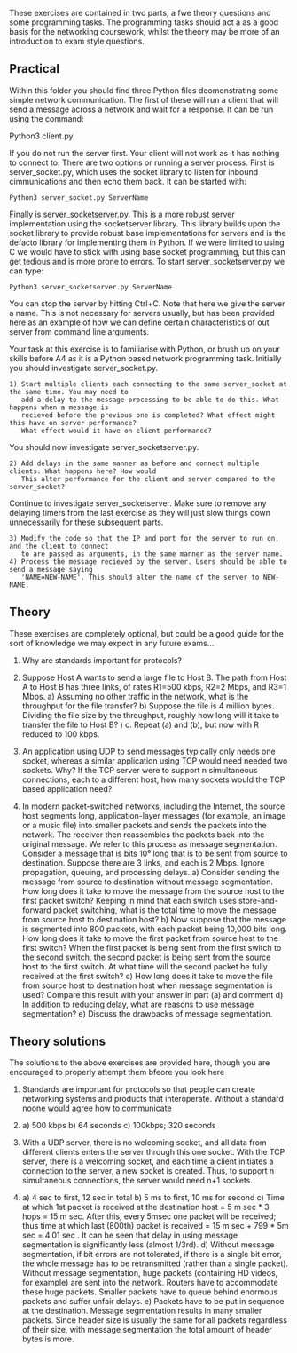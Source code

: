 These exercises are contained in two parts, a fwe theory questions and some programming tasks. The programming
tasks should act a as a good basis for the networking coursework, whilst the theory may be more of an introduction
to exam style questions.

## Practical

Within this folder you should find three Python files deomonstrating some simple network communication.
The first of these will run a client that will send a message across a network and wait for a response.
It can be run using the command:
   
   Python3 client.py

If you do not run the server first. Your client will not work as it has nothing to connect to. 
There are two options or running a server process. First is server_socket.py, which uses the socket 
library to listen for inbound cimmunications and then echo them back. It can be started with:

    Python3 server_socket.py ServerName

Finally is server_socketserver.py. This is a more robust server implementation using the socketserver 
library. This library builds upon the socket library to provide robust base implementations for servers
and is the defacto library for implementing them in Python. If we were limited to using C we would
have to stick with using base socket programming, but this can get tedious and is more prone to errors.
To start server_socketserver.py we can type:

    Python3 server_socketserver.py ServerName

You can stop the server by hitting Ctrl+C. Note that here we give the server a name. This is not necessary
for servers usually, but has been provided here as an example of how we can define certain characteristics
of out server from command line arguments.

Your task at this exercise is to familiarise with Python, or brush up on your skills before A4 as 
it is a Python based network programming task. Initially you should investigate server_socket.py. 

    1) Start multiple clients each connecting to the same server_socket at the same time. You may need to 
       add a delay to the message processing to be able to do this. What happens when a message is
       recieved before the previous one is completed? What effect might this have on server performance? 
       What effect would it have on client performance?
       
You should now investigate server_socketserver.py. 

    2) Add delays in the same manner as before and connect multiple clients. What happens here? How would
       This alter performance for the client and server compared to the server_socket?
    
Continue to investigate server_socketserver. Make sure to remove any delaying timers from the last exercise
as they will just slow things down unnecessarily for these subsequent parts.
 
    3) Modify the code so that the IP and port for the server to run on, and the client to connect 
       to are passed as arguments, in the same manner as the server name.
    4) Process the message recieved by the server. Users should be able to send a message saying 
       'NAME=NEW-NAME'. This should alter the name of the server to NEW-NAME. 

## Theory

These exercises are completely optional, but could be a good guide for the sort of knowledge we 
may expect in any future exams... 

1) Why are standards important for protocols?

2) Suppose Host A wants to send a large file to Host B. The path from Host A to Host B has 
    three links, of rates R1=500 kbps, R2=2 Mbps, and R3=1 Mbps.
        a) Assuming no other traffic in the network, what is the throughput for the file 
            transfer?
        b) Suppose the file is 4 million bytes. Dividing the file size by the throughput, 
            roughly how long will it take to transfer the file to Host B?
        ) c. Repeat (a) and (b), but now with R reduced to 100 kbps.

3) An application using UDP to send messages typically only needs one socket, whereas a 
    similar application using TCP would need needed two sockets. Why? If the TCP server were 
    to support n simultaneous connections, each to a different host, how many sockets would 
    the TCP based application need?
    
4) In modern packet-switched networks, including the Internet, the source host segments
    long, application-layer messages (for example, an image or a music file) into smaller packets
    and sends the packets into the network. The receiver then reassembles the packets back into
    the original message. We refer to this process as message segmentation. Consider a
    message that is bits 10⁶ long that is to be sent from source to destination. Suppose there
    are 3 links, and each is 2 Mbps. Ignore propagation, queuing, and processing delays.
     a) Consider sending the message from source to destination without message
        segmentation. How long does it take to move the message from the source host to the
        first packet switch? Keeping in mind that each switch uses store-and-forward packet
        switching, what is the total time to move the message from source host to destination
        host?
     b) Now suppose that the message is segmented into 800 packets, with each packet being
        10,000 bits long. How long does it take to move the first packet from source host to the
        first switch? When the first packet is being sent from the first switch to the second switch,
        the second packet is being sent from the source host to the first switch. At what time will
        the second packet be fully received at the first switch?
     c) How long does it take to move the file from source host to destination host when
        message segmentation is used? Compare this result with your answer in part (a) and
        comment
     d) In addition to reducing delay, what are reasons to use message segmentation?
     e) Discuss the drawbacks of message segmentation.

## Theory solutions

The solutions to the above exercises are provided here, though you are encouraged to properly
attempt them bfeore you look here

1) Standards are important for protocols so that people can create networking systems and 
    products that interoperate. Without a standard noone would agree how to communicate
   
2)  a) 500 kbps 
    b) 64 seconds
    c) 100kbps; 320 seconds
    
3) With a UDP server, there is no welcoming socket, and all data from different clients
    enters the server through this one socket. With the TCP server, there is a welcoming
    socket, and each time a client initiates a connection to the server, a new socket is
    created. Thus, to support n simultaneous connections, the server would need n+1
    sockets.
    
4)  a) 4 sec to first, 12 sec in total
    b) 5 ms to first, 10 ms for second
    c) Time at which 1st packet is received at the destination host =
        5 m sec * 3 hops = 15 m sec. After this, every 5msec one packet will be received; thus
        time at which last (800th) packet is received = 15 m sec + 799 * 5m sec = 4.01 sec . It
        can be seen that delay in using message segmentation is significantly less (almost 1/3rd). 
    d) Without message segmentation, if bit errors are not tolerated, if there is a
        single bit error, the whole message has to be retransmitted (rather than a single
        packet). Without message segmentation, huge packets (containing HD videos, for
        example) are sent into the network. Routers have to accommodate these huge packets. 
        Smaller packets have to queue behind enormous packets and suffer unfair delays.
    e) Packets have to be put in sequence at the destination.
        Message segmentation results in many smaller packets. Since header size is
        usually the same for all packets regardless of their size, with message
        segmentation the total amount of header bytes is more.

